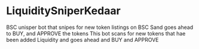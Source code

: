 # LiquiditySniperKedaar
BSC unisper bot that snipes for  new token listings on BSC Sand goes ahead to BUY, and APPROVE the tokens
This bot scans for new tokens that hae been added Liquidity and goes ahead and BUY and APPROVE
